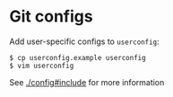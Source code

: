 # Git configs

Add user-specific configs to `userconfig`:

```shell
$ cp userconfig.example userconfig
$ vim userconfig
```

See [./config#include](./config) for more information

